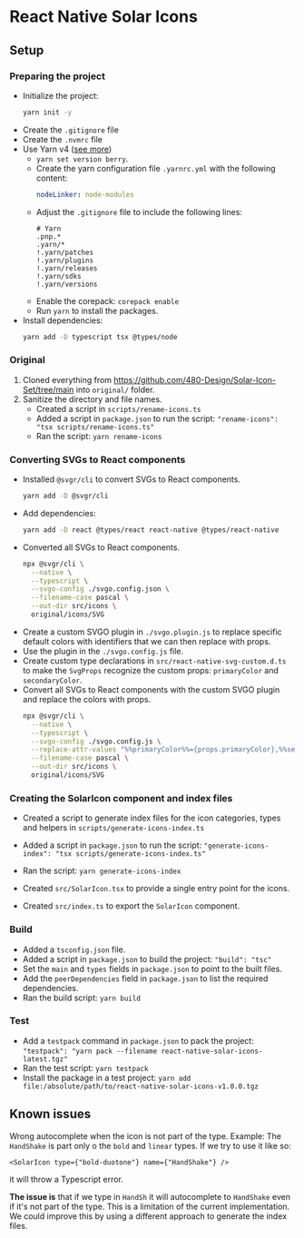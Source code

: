 # React Native Solar Icons

## Setup

### Preparing the project
- Initialize the project:
   ```bash
   yarn init -y
   ```
- Create the `.gitignore` file
- Create the `.nvmrc` file
- Use Yarn v4 ([see more](https://gist.github.com/wojtekmaj/c38351dd715c1b108ab1ab089fcaf6fc))
  - `yarn set version berry`.
  - Create the yarn configuration file `.yarnrc.yml` with the following content:
    ```yaml
    nodeLinker: node-modules
    ```
  - Adjust the `.gitignore` file to include the following lines:
    ```
    # Yarn
    .pnp.*
    .yarn/*
    !.yarn/patches
    !.yarn/plugins
    !.yarn/releases
    !.yarn/sdks
    !.yarn/versions
    ```
  - Enable the corepack: `corepack enable`
  - Run `yarn` to install the packages.
- Install dependencies:
   ```bash
   yarn add -D typescript tsx @types/node
   ```

### Original
1. Cloned everything from https://github.com/480-Design/Solar-Icon-Set/tree/main into `original/` folder.
2. Sanitize the directory and file names.
   - Created a script in `scripts/rename-icons.ts`
   - Added a script in `package.json` to run the script: `"rename-icons": "tsx scripts/rename-icons.ts"`
   - Ran the script: `yarn rename-icons`

### Converting SVGs to React components

- Installed `@svgr/cli` to convert SVGs to React components.
  ```bash
  yarn add -D @svgr/cli
  ```
- Add dependencies:
  ```bash
  yarn add -D react @types/react react-native @types/react-native
  ```
- Converted all SVGs to React components.
  ```bash
  npx @svgr/cli \
    --native \
    --typescript \
    --svgo-config ./svgo.config.json \
    --filename-case pascal \
    --out-dir src/icons \
    original/icons/SVG
  ```
- Create a custom SVGO plugin in `./svgo.plugin.js` to replace specific default colors with identifiers that we can then replace with props.
- Use the plugin in the `./svgo.config.js` file.
- Create custom type declarations in `src/react-native-svg-custom.d.ts` to make the `SvgProps` recognize the custom props: `primaryColor` and `secondaryColor`.
- Convert all SVGs to React components with the custom SVGO plugin and replace the colors with props.
  ```bash
  npx @svgr/cli \
    --native \
    --typescript \
    --svgo-config ./svgo.config.js \
    --replace-attr-values "%%primaryColor%%={props.primaryColor},%%secondaryColor%%={props.secondaryColor}" \
    --filename-case pascal \
    --out-dir src/icons \
    original/icons/SVG
  ```

### Creating the SolarIcon component and index files
- Created a script to generate index files for the icon categories, types and helpers in `scripts/generate-icons-index.ts`
- Added a script in `package.json` to run the script: `"generate-icons-index": "tsx scripts/generate-icons-index.ts"`
- Ran the script: `yarn generate-icons-index`

- Created `src/SolarIcon.tsx` to provide a single entry point for the icons.

- Created `src/index.ts` to export the `SolarIcon` component.

### Build
- Added a `tsconfig.json` file.
- Added a script in `package.json` to build the project: `"build": "tsc"`
- Set the `main` and `types` fields in `package.json` to point to the built files.
- Add the `peerDependencies` field in `package.json` to list the required dependencies.
- Ran the build script: `yarn build`

### Test
- Add a `testpack` command in `package.json` to pack the project: `"testpack": "yarn pack --filename react-native-solar-icons-latest.tgz"`
- Ran the test script: `yarn testpack`
- Install the package in a test project: `yarn add file:/absolute/path/to/react-native-solar-icons-v1.0.0.tgz`


## Known issues

Wrong autocomplete when the icon is not part of the type.
Example: The `HandShake` is part only o the `bold` and `linear` types. If we try to use it like so:
```tsx
<SolarIcon type={"bold-duotone"} name={"HandShake"} />
```
it will throw a Typescript error.

**The issue is** that if we type in `HandSh` it will autocomplete to `HandShake` even if it's not part of the type. This is a limitation of the current implementation. We could improve this by using a different approach to generate the index files.
